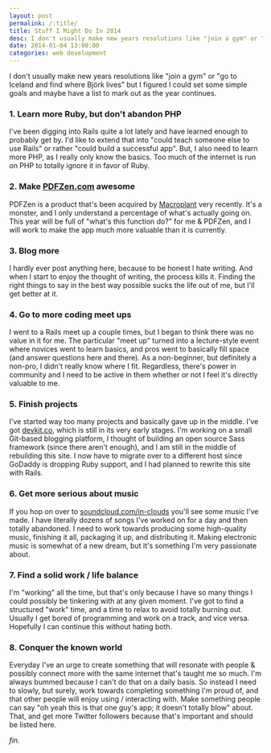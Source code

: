 ```yaml
---
layout: post
permalink: /:title/
title: Stuff I Might Do In 2014
desc: I don't usually make new years resolutions like "join a gym" or "go to Iceland and find where Bj&#246;rk lives" but I figured I could set some simple goals and maybe have a list to mark out as the year continues.
date: 2014-01-04 13:00:00
categories: web development
---
```


<p>I don't usually make new years resolutions like "join a gym" or "go to Iceland and find where Bj&#246;rk lives" but I figured I could set some simple goals and maybe have a list to mark out as the year continues.</p>

<h3>1. Learn more Ruby, but don't abandon PHP</h3>
<p>I've been digging into Rails quite a lot lately and have learned enough to probably get by. I'd like to extend that into "could teach someone else to use Rails" or rather "could build a successful app". But, I also need to learn more PHP, as I really only know the basics. Too much of the internet is run on PHP to totally ignore it in favor of Ruby.</p>

<h3>2. Make <a href="http://www.pdfzen.com">PDFZen.com</a> awesome</h3>
<p>PDFZen is a product that's been acquired by <a href="http://www.macroplant.com">Macroplant</a> very recently. It's a monster, and I only understand a percentage of what's actually going on. This year will be full of "what's this function do?" for me & PDFZen, and I will work to make the app much more valuable than it is currently.</p>

<h3>3. Blog more</h3>
<p>I hardly ever post anything here, because to be honest I hate writing. And when I start to enjoy the thought of writing, the process kills it. Finding the right things to say in the best way possible sucks the life out of me, but I'll get better at it.</p>

<h3>4. Go to more coding meet ups</h3>
<p>I went to a Rails meet up a couple times, but I began to think there was no value in it for me. The particular "meet up" turned into a lecture-style event where novices went to learn basics, and pros went to basically fill space (and answer questions here and there). As a non-beginner, but definitely a non-pro, I didn't really know where I fit. Regardless, there's power in community and I need to be active in them whether or not I feel it's directly valuable to me.</p>

<h3>5. Finish projects</h3>
<p>I've started way too many projects and basically gave up in the middle. I've got <a href="http://www.devkit.co">devkit.co</a>, which is still in its very early stages. I'm working on a small Git-based blogging platform, I thought of building an open source Sass framework (since there aren't enough), and I am still in the middle of rebuilding this site. I now have to migrate over to a different host since GoDaddy is dropping Ruby support, and I had planned to rewrite this site with Rails.</p>

<h3>6. Get more serious about music</h3>
<p>If you hop on over to <a href="http://www.soundcloud.com/in-clouds">soundcloud.com/in-clouds</a> you'll see some music I've made. I have literally dozens of songs I've worked on for a day and then totally abandoned. I need to work towards producing some high-quality music, finishing it all, packaging it up, and distributing it. Making electronic music is somewhat of a new dream, but it's something I'm very passionate about.</p>

<h3>7. Find a solid work / life balance</h3>
<p>I'm "working" all the time, but that's only because I have so many things I could possibly be tinkering with at any given moment. I've got to find a structured "work" time, and a time to relax to avoid totally burning out. Usually I get bored of programming and work on a track, and vice versa. Hopefully I can continue this without hating both.</p>

<h3>8. Conquer the known world</h3>
<p>Everyday I've an urge to create something that will resonate with people & possibly connect more with the same internet that's taught me so much. I'm always bummed because I can't do that on a daily basis. So instead I need to slowly, but surely, work towards completing something I'm proud of, and that other people will enjoy using / interacting with. Make something people can say "oh yeah this is that one guy's app; it doesn't totally blow" about. That, and get more Twitter followers because that's important and should be listed here.</p>

<p><em>fin.</em></p>
